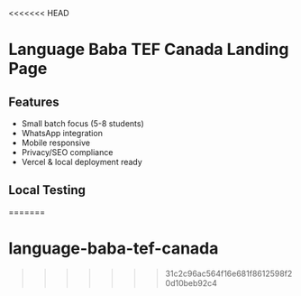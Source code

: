 <<<<<<< HEAD
# Language Baba TEF Canada Landing Page

## Features

- Small batch focus (5-8 students)
- WhatsApp integration
- Mobile responsive
- Privacy/SEO compliance
- Vercel & local deployment ready

## Local Testing

=======
# language-baba-tef-canada
>>>>>>> 31c2c96ac564f16e681f8612598f20d10beb92c4
